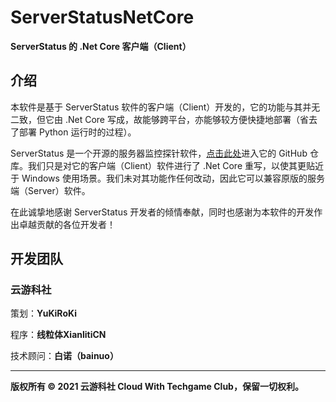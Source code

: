 # ServerStatusNetCore
**ServerStatus 的 .Net Core 客户端（Client）**

## 介绍
本软件是基于 ServerStatus 软件的客户端（Client）开发的，它的功能与其并无二致，但它由 .Net Core 写成，故能够跨平台，亦能够较方便快捷地部署（省去了部署 Python 运行时的过程）。

ServerStatus 是一个开源的服务器监控探针软件，[点击此处](https://github.com/91yun/ServerStatus)进入它的 GitHub 仓库。我们只是对它的客户端（Client）软件进行了 .Net Core 重写，以使其更贴近于 Windows 使用场景。我们未对其功能作任何改动，因此它可以兼容原版的服务端（Server）软件。

在此诚挚地感谢 ServerStatus 开发者的倾情奉献，同时也感谢为本软件的开发作出卓越贡献的各位开发者！

## 开发团队
### 云游科社
策划：**YuKiRoKi**

程序：**线粒体XianlitiCN**

技术顾问：**白诺（bainuo）**

---

**版权所有 © 2021 云游科社 Cloud With Techgame Club，保留一切权利。**
